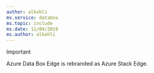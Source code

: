 ```yaml
---
author: alkohli
ms.service: databox  
ms.topic: include
ms.date: 11/04/2019
ms.author: alkohli
---
```

> [!IMPORTANT] 
> Azure Data Box Edge is rebranded as Azure Stack Edge.